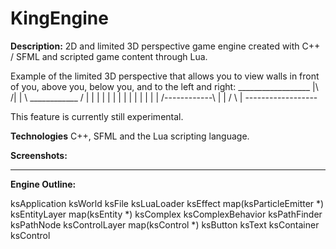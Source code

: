 # KingEngine

<b>Description:</b>
2D and limited 3D perspective game engine created with C++ / SFML and scripted game content through Lua.

Example of the limited 3D perspective that allows you to view walls in front of you,
above you, below you, and to the left and right:
        __________________
       |\                /|
       | \ ____________ / |
       |  |            |  |
       |  |            |  |
       |  |            |  |
       |  /------------\  |
       | /              \ |
        ------------------

This feature is currently still experimental.

<b>Technologies</b>
C++, SFML and the Lua scripting language.

<b>Screenshots:</b>


--------------------------------------------------------------

<b>Engine Outline:</b>

ksApplication
    ksWorld
        ksFile
    ksLuaLoader
    ksEffect
    map(ksParticleEmitter *)
    ksEntityLayer
        map(ksEntity *)
            ksComplex
                ksComplexBehavior
                ksPathFinder
                    ksPathNode
    ksControlLayer
        map(ksControl *)
            ksButton
            ksText
            ksContainer
                ksControl
